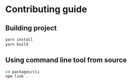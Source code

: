 # Contributing guide

## Building project

```sh
yarn install
yarn build
```

## Using command line tool from source

```sh
cd packages/cli
npm link .
```
